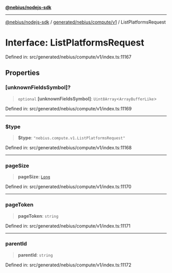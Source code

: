 [**@nebius/nodejs-sdk**](../../../../../README.md)

---

[@nebius/nodejs-sdk](../../../../../README.md) / [generated/nebius/compute/v1](../README.md) / ListPlatformsRequest

# Interface: ListPlatformsRequest

Defined in: src/generated/nebius/compute/v1/index.ts:11167

## Properties

### \[unknownFieldsSymbol\]?

> `optional` **\[unknownFieldsSymbol\]**: `Uint8Array`\<`ArrayBufferLike`\>

Defined in: src/generated/nebius/compute/v1/index.ts:11169

---

### $type

> **$type**: `"nebius.compute.v1.ListPlatformsRequest"`

Defined in: src/generated/nebius/compute/v1/index.ts:11168

---

### pageSize

> **pageSize**: [`Long`](../../../../../runtime/protos/core/classes/Long.md)

Defined in: src/generated/nebius/compute/v1/index.ts:11170

---

### pageToken

> **pageToken**: `string`

Defined in: src/generated/nebius/compute/v1/index.ts:11171

---

### parentId

> **parentId**: `string`

Defined in: src/generated/nebius/compute/v1/index.ts:11172
